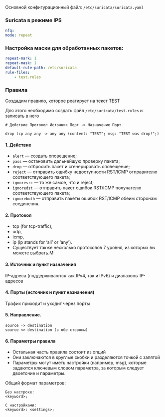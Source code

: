 Основной конфигурационный файл: `/etc/suricata/suricata.yaml`

### Suricata в режиме IPS

```YAML
nfq:
mode: repeat
```

### Настройка маски для обработанных пакетов:

```YAML
repeat-mark: 1
repeat-mask: 1
default-rule-path: /etc/suricata
rule-files:
    - test.rules
```

### Правила

Создадим правило, которое реагирует на текст TEST

Для этого необходимо создать файл `/etc/suricata/test.rules` и записать в него

```
# Действие Протокол Источник Порт -> Назначение Порт

drop tcp any any -> any any (content: "TEST"; msg: "TEST was drop!";)

```

#### 1. Действие

- `alert` — создать оповещение;
- `pass` — остановить дальнейшую проверку пакета;
- `drop` — отбросить пакет и сгенерировать оповещение;
- `reject` — отправить ошибку недоступности RST/ICMP отправителю соответствующего пакета;
- `ignoresrc` — то же самое, что и reject;
- `ignoredst` — отправить пакет ошибок RST/ICMP получателю соответствующего пакета;
- `ignoreboth` — отправить пакеты ошибок RST/ICMP обеим сторонам соединения.

#### 2. Протокол

- tcp (for tcp-traffic),
- udp,
- icmp,
- ip (ip stands for ‘all’ or ‘any’).
- Существует также несколько протоколов 7 уровня, из которых вы можете выбрать.М

#### 3. Источник и пункт назначения

IP-адреса (поддерживаются как IPv4, так и IPv6) и диапазоны IP-адресов

#### 4. Порты (источник и пункт назначения)

Трафик приходит и уходит через порты

#### 5. Направление.

```
source -> destination
source <> destination (в обе стороны)
```

#### 6. Параметры правила

- Остальная часть правила состоит из опций
- Они заключаются в круглые скобки и разделяются точкой с запятой
- Параметры могут иметь настройки (например, msg), которые задаются ключевым словом параметра, за которым следует двоеточие и параметры.

Общий формат параметров:

```
Без настроке:
<keyword>;

С настройками:
<keyword>: <settings>;
```
